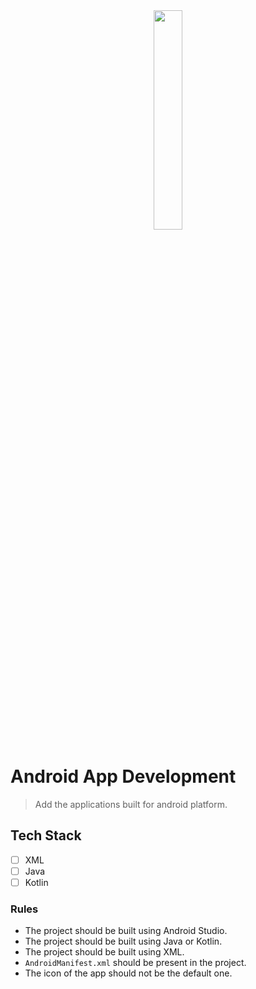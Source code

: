 <div align=center><img src=https://source.android.com/static/docs/setup/images/Android_symbol_green_RGB.png width=30%>
</div>

# Android App Development 
> Add the applications built for android platform.

## Tech Stack
- [ ]  XML
- [ ] Java
- [ ] Kotlin

### Rules

-   The project should be built using Android Studio.
-   The project should be built using Java or Kotlin.
-   The project should be built using XML.
-   `AndroidManifest.xml` should be present in the project.
-    The icon of the app should not be the default one.
